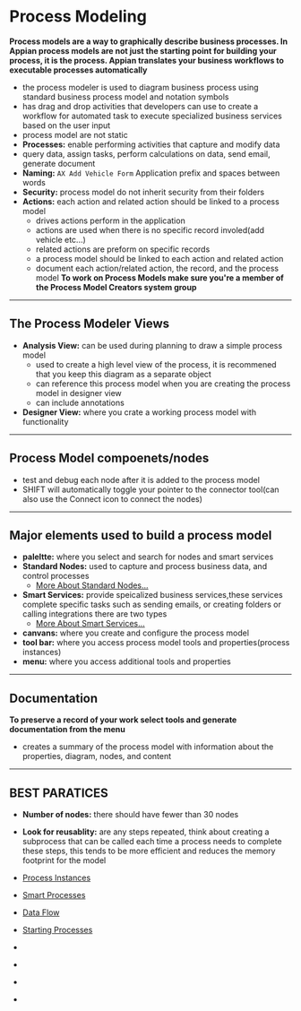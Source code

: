 # Process Modeling
**Process models are a way to graphically describe business processes. In Appian process models are not just the starting point for building your process, it is the process. Appian translates your business workflows to executable processes automatically**
- the process modeler is used to diagram business process using standard business process model and notation symbols
- has drag and drop activities that developers can use to create a workflow for automated task to execute specialized business services based on the user input 
- process model are not static
- **Processes:** enable performing activities that capture and modify data
 - query data, assign tasks, perform calculations on data, send email, generate document
- **Naming:** `AX Add Vehicle Form` Application prefix and spaces between words
- **Security:** process model do not inherit security from their folders
- **Actions:** each action and related action should be linked to a process model
    - drives actions perform in the application
    - actions are used when there is no specific record involed(add vehicle etc...)
    - related actions are preform on specific records
    - a process model should be linked to each action and related action
    - document each action/related action, the record, and the process model
**To work on Process Models make sure you're a member of the Process Model Creators system group**
___________________________________________________________________________________________
## The Process Modeler Views
- **Analysis View:** can be used during planning to draw a simple process model
    - used to create a high level view of the process, it is recommened that you keep this diagram as a separate object
    - can reference this process model when you are creating the process model in designer view
    - can include annotations
- **Designer View:** where  you crate a working process model with functionality
____________________________________________________________________________________________________
## Process Model compoenets/nodes
- test and debug each node after it is added to the process model
- SHIFT will automatically toggle your pointer to the connector tool(can also use the Connect 
 icon to connect the nodes)

________________________________________________________________________________________________________
## Major elements used to build a process model
- **paleltte:** where you select and search for nodes and smart services
- **Standard Nodes:** used to capture and process business data, and control processes
    - [More About Standard Nodes...]()     
- **Smart Services:** provide speicalized business services,these services complete specific tasks such as sending emails, or creating folders or calling integrations there are two types
    - [More About Smart Services...]()
- **canvans:** where you create and configure the process model
- **tool bar:** where you access process model tools and properties(process instances)
- **menu:** where you access additional tools and properties

____________________________________________________________________________________________________

## Documentation
**To preserve a record of your work select tools and generate documentation from the menu**
- creates a summary of the process model with information about the properties, diagram, nodes, and content 
________________________________________________________________________________________________________

## BEST PARATICES
- **Number of nodes:** there should have fewer than 30 nodes
- **Look for reusablity:** are any steps repeated, think about creating a subprocess that can be called each time a process needs to complete these steps, this tends to be more efficient and reduces the memory footprint for the model


- [Process Instances](./Model/ProcessInstances.md)
- [Smart Processes](./Model/SmartProcesses.md)
- [Data Flow](./DataFlow/README.md)
- [Starting Processes](./StartingAProcess/README.md)
- []()
- []()
- []()
- []()
